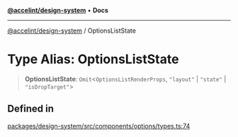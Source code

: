 [**@accelint/design-system**](../README.md) • **Docs**

***

[@accelint/design-system](../README.md) / OptionsListState

# Type Alias: OptionsListState

> **OptionsListState**: `Omit`\<`OptionsListRenderProps`, `"layout"` \| `"state"` \| `"isDropTarget"`\>

## Defined in

[packages/design-system/src/components/options/types.ts:74](https://github.com/gohypergiant/standard-toolkit/blob/258694cea8ed8bbd956b3cf5da47c2c9debcf127/packages/design-system/src/components/options/types.ts#L74)
